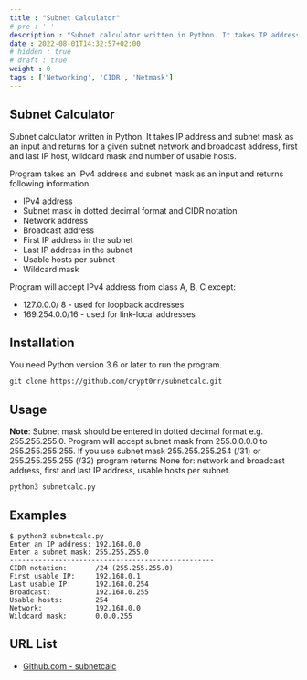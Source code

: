 ```yaml
---
title : "Subnet Calculator"
# pre : ' '
description : "Subnet calculator written in Python. It takes IP address and subnet mask as an input and returns for a given subnet network and broadcast address, first and last IP host, wildcard mask and number of usable hosts."
date : 2022-08-01T14:32:57+02:00
# hidden : true
# draft : true
weight : 0
tags : ['Networking', 'CIDR', 'Netmask']
---
```


## Subnet Calculator

Subnet calculator written in Python. It takes IP address and subnet mask as an input and returns for a given subnet network and broadcast address, first and last IP host, wildcard mask and number of usable hosts.

Program takes an IPv4 address and subnet mask as an input and returns following information:

* IPv4 address
* Subnet mask in dotted decimal format and CIDR notation
* Network address
* Broadcast address
* First IP address in the subnet
* Last IP address in the subnet
* Usable hosts per subnet
* Wildcard mask

Program will accept IPv4 address from class A, B, C except:

* 127.0.0.0/ 8 - used for loopback addresses
* 169.254.0.0/16 - used for link-local addresses

## Installation

You need Python version 3.6 or later to run the program.

```plain
git clone https://github.com/crypt0rr/subnetcalc.git
```

## Usage

**Note**: Subnet mask should be entered in dotted decimal format e.g. 255.255.255.0. Program will accept subnet mask from 255.0.0.0.0 to 255.255.255.255. If you use subnet mask 255.255.255.254 (/31) or 255.255.255.255 (/32) program returns None for: network and broadcast address, first and last IP address, usable hosts per subnet.

```plain
python3 subnetcalc.py
```

## Examples

```plain
$ python3 subnetcalc.py
Enter an IP address: 192.168.0.0
Enter a subnet mask: 255.255.255.0
--------------------------------------------------
CIDR notation:       /24 (255.255.255.0)
First usable IP:     192.168.0.1
Last usable IP:      192.168.0.254
Broadcast:           192.168.0.255
Usable hosts:        254
Network:             192.168.0.0
Wildcard mask:       0.0.0.255
```

## URL List

* [Github.com - subnetcalc](https://github.com/crypt0rr/subnetcalc)
